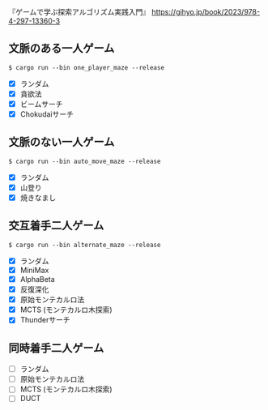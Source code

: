 『ゲームで学ぶ探索アルゴリズム実践入門』 https://gihyo.jp/book/2023/978-4-297-13360-3

## 文脈のある一人ゲーム

```
$ cargo run --bin one_player_maze --release
```

- [x] ランダム
- [x] 貪欲法
- [x] ビームサーチ
- [x] Chokudaiサーチ

## 文脈のない一人ゲーム

```
$ cargo run --bin auto_move_maze --release
```

- [x] ランダム
- [x] 山登り
- [x] 焼きなまし

## 交互着手二人ゲーム

```
$ cargo run --bin alternate_maze --release
```

- [x] ランダム
- [x] MiniMax
- [x] AlphaBeta
- [x] 反復深化
- [x] 原始モンテカルロ法
- [x] MCTS (モンテカルロ木探索)
- [x] Thunderサーチ

## 同時着手二人ゲーム

- [ ] ランダム
- [ ] 原始モンテカルロ法
- [ ] MCTS (モンテカルロ木探索)
- [ ] DUCT
